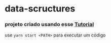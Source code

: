 # data-scructures

### projeto criado usando esse [Tutorial](https://khalilstemmler.com/blogs/typescript/node-starter-project/)

use `yarn start <PATH>` para executar um código
